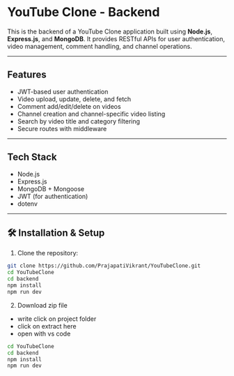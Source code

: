 #  YouTube Clone - Backend

This is the backend of a YouTube Clone application built using **Node.js**, **Express.js**, and **MongoDB**. It provides RESTful APIs for user authentication, video management, comment handling, and channel operations.


---

##  Features

-  JWT-based user authentication
-  Video upload, update, delete, and fetch
-  Comment add/edit/delete on videos
-  Channel creation and channel-specific video listing
-  Search by video title and category filtering
- Secure routes with middleware

---

##  Tech Stack

- Node.js
- Express.js
- MongoDB + Mongoose
- JWT (for authentication)
- dotenv

---

## 🛠️ Installation & Setup

1. Clone the repository:
```bash
git clone https://github.com/PrajapatiVikrant/YouTubeClone.git
cd YouTubeClone
cd backend
npm install
npm run dev
```
2. Download zip file
- write click on project folder
- click on extract here
- open with vs code
```bash
cd YouTubeClone
cd backend
npm install
npm run dev
```
